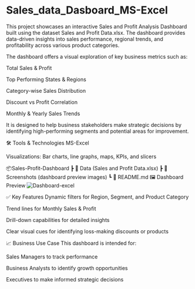 # Sales_data_Dasboard_MS-Excel
This project showcases an interactive Sales and Profit Analysis Dashboard built using the dataset Sales and Profit Data.xlsx. The dashboard provides data-driven insights into sales performance, regional trends, and profitability across various product categories.


The dashboard offers a visual exploration of key business metrics such as:

Total Sales & Profit

Top Performing States & Regions

Category-wise Sales Distribution

Discount vs Profit Correlation

Monthly & Yearly Sales Trends

It is designed to help business stakeholders make strategic decisions by identifying high-performing segments and potential areas for improvement.

🛠️ Tools & Technologies
MS-Excel

Visualizations: Bar charts, line graphs, maps, KPIs, and slicers


📦Sales-Profit-Dashboard
 ┣ 📁 Data (Sales and Profit Data.xlsx)
 ┣ 📁 Screenshots (dashboard preview images)
 ┗ 📄 README.md
🖼️ Dashboard Preview
![Dashboard-excel](https://github.com/user-attachments/assets/91e925fd-16f5-4b98-9668-c0b7cb3925cd)


✅ Key Features
Dynamic filters for Region, Segment, and Product Category

Trend lines for Monthly Sales & Profit

Drill-down capabilities for detailed insights

Clear visual cues for identifying loss-making discounts or products

📈 Business Use Case
This dashboard is intended for:

Sales Managers to track performance

Business Analysts to identify growth opportunities

Executives to make informed strategic decisions
